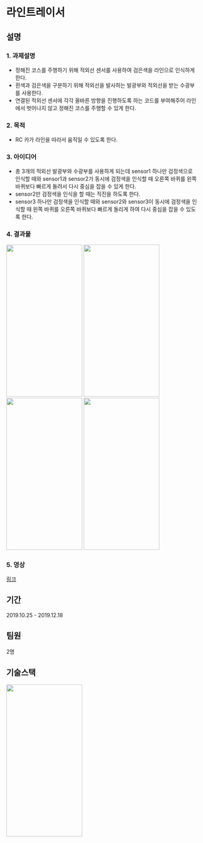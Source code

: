 # 라인트레이서

## 설명
### 1. 과제설명
- 정해진 코스를 주행하기 위해 적외선 센서를 사용하여 검은색을 라인으로 인식하게 한다.
- 흰색과 검은색을 구분하기 위해 적외선을 발사하는 발광부와 적외선을 받는 수광부를 사용한다.
- 연결된 적외선 센서에 각각 올바른 방향을 진행하도록 하는 코드를 부여해주어 라인에서 벗어나지 않고 정해진 코스를 주행할 수 있게 한다.


### 2. 목적
- RC 카가 라인을 따라서 움직일 수 있도록 한다.


### 3. 아이디어
- 총 3개의 적외선 발광부와 수광부를 사용하게 되는데 sensor1 하나만 검정색으로 인식할 때와 sensor1과 sensor2가 동시에 검정색을 인식할 때 오른쪽 바퀴를 왼쪽 바퀴보다 빠르게 돌려서 다시 중심을 잡을 수 있게 한다.
- sensor2만 검정색을 인식을 할 때는 직진을 하도록 한다.
- sensor3 하나만 검정색을 인식할 때와 sensor2와 sensor3이 동시에 검정색을 인식할 때 왼쪽 바퀴를 오른쪽 바퀴보다 빠르게 돌리게 하여 다시 중심을 잡을 수 있도록 한다.

### 4. 결과물
<img src="https://user-images.githubusercontent.com/64197543/172637184-c2f9cd5f-fe94-4e2d-ab2b-80caefb9fce6.png" width="200" height="400"/>
<img src="https://user-images.githubusercontent.com/64197543/172637198-bd20eb06-3089-4ee1-85e1-0735d0848076.png" width="200" height="400"/>
<img src="https://user-images.githubusercontent.com/64197543/172637203-05ff63c7-ffaa-4027-8396-5de286ef29f7.png" width="200" height="400"/>
<img src="https://user-images.githubusercontent.com/64197543/172637208-b7f21acf-46d3-48b3-a923-1fbbf6246893.png" width="200" height="400"/>


### 5. 영상
[링크](https://youtu.be/y5LwbG5-n3U)


## 기간
2019.10.25 - 2019.12.18

## 팀원
2명

## 기술스택
<img src="https://user-images.githubusercontent.com/64197543/172637144-49cc3288-9881-4dd6-80f6-fe3ae8c8c97f.png" width="200" height="400"/>
